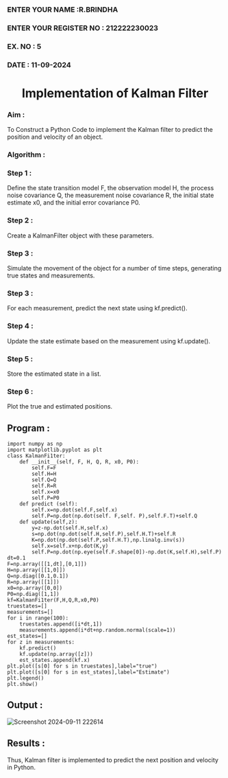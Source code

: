 <H3>ENTER YOUR NAME :R.BRINDHA</H3>
<H3>ENTER YOUR REGISTER NO : 212222230023</H3>
<H3>EX. NO : 5</H3>
<H3>DATE : 11-09-2024</H3>
<H1 ALIGN =CENTER> Implementation of Kalman Filter</H1>
<H3>Aim :</H3> 

To Construct a Python Code to implement the Kalman filter to predict the position and velocity of an object.

<H3>Algorithm :</H3>

### Step 1 : 

Define the state transition model F, the observation model H, the process noise covariance Q, the measurement noise covariance R, the initial state estimate x0, and the initial error covariance P0.<BR>

### Step 2 :

Create a KalmanFilter object with these parameters.<BR>
### Step 3 :

Simulate the movement of the object for a number of time steps, generating true states and measurements. <BR>
### Step 3 :

For each measurement, predict the next state using kf.predict().<BR>
### Step 4 :

Update the state estimate based on the measurement using kf.update().<BR>
### Step 5 :

Store the estimated state in a list.<BR>

### Step 6 :
Plot the true and estimated positions.<BR>

## Program :

```
import numpy as np
import matplotlib.pyplot as plt
class KalmanFi1ter:
    def __init__(self, F, H, Q, R, x0, P0):
        self.F=F
        self.H=H
        self.Q=Q
        self.R=R
        self.x=x0
        self.P=P0
    def predict (self):
        self.x=np.dot(self.F,self.x)
        self.P=np.dot(np.dot(self. F,self. P),self.F.T)+self.Q
    def update(self,z):
        y=z-np.dot(self.H,self.x)
        s=np.dot(np.dot(self.H,self.P),self.H.T)+self.R
        K=np.dot(np.dot(self.P,self.H.T),np.linalg.inv(s))
        self.x=self.x+np.dot(K,y)
        self.P=np.dot(np.eye(self.F.shape[0])-np.dot(K,self.H),self.P)
dt=0.1
F=np.array([[1,dt],[0,1]])
H=np.array([[1,0]])
Q=np.diag([0.1,0.1])
R=np.array([[1]])
x0=np.array([0,0])
P0=np.diag([1,1])
kf=KalmanFi1ter(F,H,Q,R,x0,P0)
truestates=[]
measurements=[]
for i in range(100):
    truestates.append([i*dt,1])
    measurements.append(i*dt+np.random.normal(scale=1))
est_states=[]
for z in measurements:
    kf.predict()
    kf.update(np.array([z]))
    est_states.append(kf.x)
plt.plot([s[0] for s in truestates],label="true")
plt.plot([s[0] for s in est_states],label="Estimate")
plt.legend()
plt.show()

```

## Output :

![Screenshot 2024-09-11 222614](https://github.com/user-attachments/assets/f7ef987d-222c-4052-94de-69b26a9951e4)


## Results :

Thus, Kalman filter is implemented to predict the next position and   velocity in Python.



